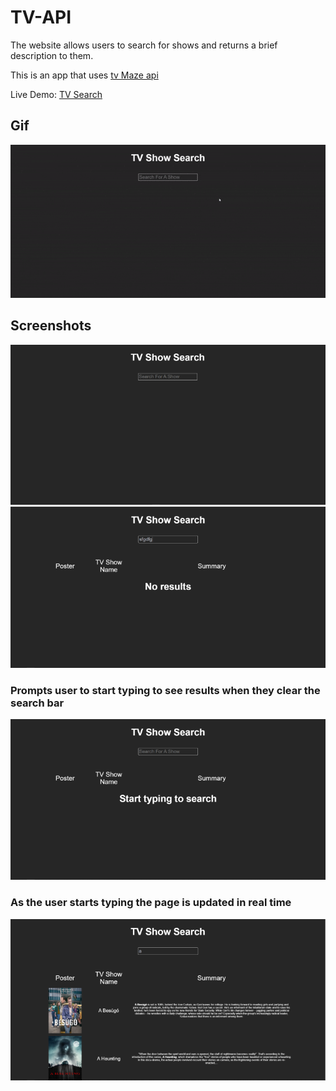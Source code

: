 # TV-API
The website allows users to search for shows and returns a brief description to them.

This is an app that uses [tv Maze api](https://www.tvmaze.com/api)

Live Demo: [TV Search](https://dice-generator.netlify.app)

## Gif
<img src="https://github.com/Daniel-O-dev/TV-API/blob/4261077de43cfe550479a5f12481fb7b764f90af/screenshots/ezgif.com-gif-maker.gif" alt="gif" title="gif" >

## Screenshots

<img src="https://github.com/Daniel-O-dev/TV-API/blob/f7f3e19a16232336a8bf8ad01998fab88646d420/screenshots/home-page.png" alt="homepage" title="homepage" >
<img src="https://github.com/Daniel-O-dev/TV-API/blob/f7f3e19a16232336a8bf8ad01998fab88646d420/screenshots/no-results.png" alt="noresults" title="noresults" >

### Prompts user to start typing to see results when they clear the search bar
<img src="https://github.com/Daniel-O-dev/TV-API/blob/f7f3e19a16232336a8bf8ad01998fab88646d420/screenshots/prompt.png" alt="prompt" title="prompt" >

### As the user starts typing the page is updated in real time
<img src="https://github.com/Daniel-O-dev/TV-API/blob/f7f3e19a16232336a8bf8ad01998fab88646d420/screenshots/typing.png" alt="typing" title="typing" >

